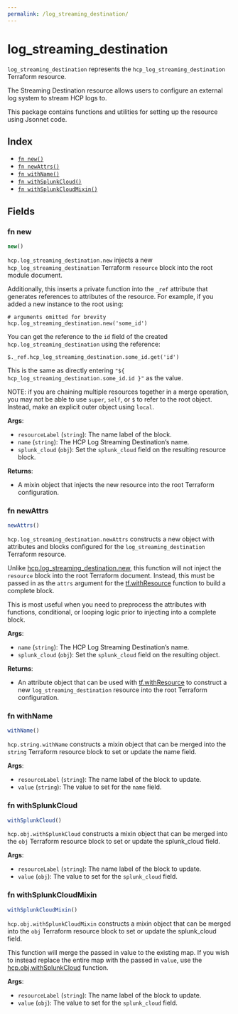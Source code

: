 ```yaml
---
permalink: /log_streaming_destination/
---
```


# log_streaming_destination

`log_streaming_destination` represents the `hcp_log_streaming_destination` Terraform resource.

The Streaming Destination resource allows users to configure an external log system to stream HCP logs to.

This package contains functions and utilities for setting up the resource using Jsonnet code.


## Index

* [`fn new()`](#fn-new)
* [`fn newAttrs()`](#fn-newattrs)
* [`fn withName()`](#fn-withname)
* [`fn withSplunkCloud()`](#fn-withsplunkcloud)
* [`fn withSplunkCloudMixin()`](#fn-withsplunkcloudmixin)

## Fields

### fn new

```ts
new()
```


`hcp.log_streaming_destination.new` injects a new `hcp_log_streaming_destination` Terraform `resource`
block into the root module document.

Additionally, this inserts a private function into the `_ref` attribute that generates references to attributes of the
resource. For example, if you added a new instance to the root using:

    # arguments omitted for brevity
    hcp.log_streaming_destination.new('some_id')

You can get the reference to the `id` field of the created `hcp.log_streaming_destination` using the reference:

    $._ref.hcp_log_streaming_destination.some_id.get('id')

This is the same as directly entering `"${ hcp_log_streaming_destination.some_id.id }"` as the value.

NOTE: if you are chaining multiple resources together in a merge operation, you may not be able to use `super`, `self`,
or `$` to refer to the root object. Instead, make an explicit outer object using `local`.

**Args**:
  - `resourceLabel` (`string`): The name label of the block.
  - `name` (`string`): The HCP Log Streaming Destination’s name.
  - `splunk_cloud` (`obj`): Set the `splunk_cloud` field on the resulting resource block.

**Returns**:
- A mixin object that injects the new resource into the root Terraform configuration.


### fn newAttrs

```ts
newAttrs()
```


`hcp.log_streaming_destination.newAttrs` constructs a new object with attributes and blocks configured for the `log_streaming_destination`
Terraform resource.

Unlike [hcp.log_streaming_destination.new](#fn-new), this function will not inject the `resource`
block into the root Terraform document. Instead, this must be passed in as the `attrs` argument for the
[tf.withResource](https://github.com/tf-libsonnet/core/tree/main/docs#fn-withresource) function to build a complete block.

This is most useful when you need to preprocess the attributes with functions, conditional, or looping logic prior to
injecting into a complete block.

**Args**:
  - `name` (`string`): The HCP Log Streaming Destination’s name.
  - `splunk_cloud` (`obj`): Set the `splunk_cloud` field on the resulting object.

**Returns**:
  - An attribute object that can be used with [tf.withResource](https://github.com/tf-libsonnet/core/tree/main/docs#fn-withresource) to construct a new `log_streaming_destination` resource into the root Terraform configuration.


### fn withName

```ts
withName()
```

`hcp.string.withName` constructs a mixin object that can be merged into the `string`
Terraform resource block to set or update the name field.



**Args**:
  - `resourceLabel` (`string`): The name label of the block to update.
  - `value` (`string`): The value to set for the `name` field.


### fn withSplunkCloud

```ts
withSplunkCloud()
```

`hcp.obj.withSplunkCloud` constructs a mixin object that can be merged into the `obj`
Terraform resource block to set or update the splunk_cloud field.



**Args**:
  - `resourceLabel` (`string`): The name label of the block to update.
  - `value` (`obj`): The value to set for the `splunk_cloud` field.


### fn withSplunkCloudMixin

```ts
withSplunkCloudMixin()
```

`hcp.obj.withSplunkCloudMixin` constructs a mixin object that can be merged into the `obj`
Terraform resource block to set or update the splunk_cloud field.

This function will merge the passed in value to the existing map. If you wish
to instead replace the entire map with the passed in `value`, use the [hcp.obj.withSplunkCloud](TODO)
function.


**Args**:
  - `resourceLabel` (`string`): The name label of the block to update.
  - `value` (`obj`): The value to set for the `splunk_cloud` field.
